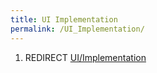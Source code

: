```yaml
---
title: UI Implementation
permalink: /UI_Implementation/
---
```


1.  REDIRECT [UI/Implementation](UI_Implementation "wikilink")